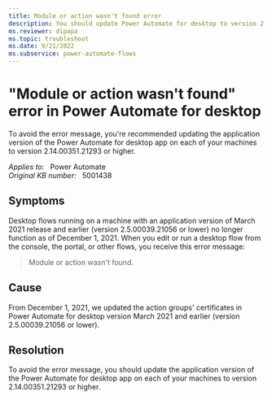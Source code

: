 ```yaml
---
title: Module or action wasn't found error
description: You should update Power Automate for desktop to version 2.14.00351.21293 or higher to avoid the Module or action wasn't found error.
ms.reviewer: dipapa
ms.topic: troubleshoot
ms.date: 9/21/2022
ms.subservice: power-automate-flows
---
```

# "Module or action wasn't found" error in Power Automate for desktop

To avoid the error message, you're recommended updating the application version of the Power Automate for desktop app on each of your machines to version 2.14.00351.21293 or higher.

_Applies to:_ &nbsp; Power Automate  
_Original KB number:_ &nbsp; 5001438

## Symptoms

Desktop flows running on a machine with an application version of March 2021 release and earlier (version 2.5.00039.21056 or lower) no longer function as of December 1, 2021. When you edit or run a desktop flow from the console, the portal, or other flows, you receive this error message:

> Module or action wasn't found.

## Cause

From December 1, 2021, we updated the action groups' certificates in Power Automate for desktop version March 2021 and earlier (version 2.5.00039.21056 or lower).

## Resolution

To avoid the error message, you should update the application version of the Power Automate for desktop app on each of your machines to version 2.14.00351.21293 or higher.
